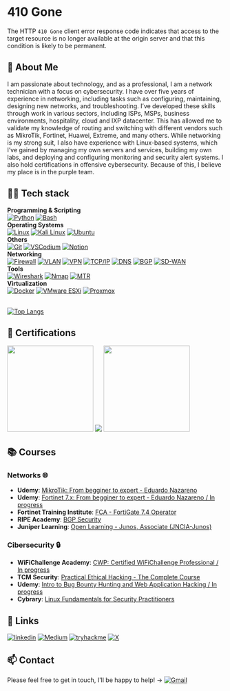 # 410 Gone
The HTTP `410 Gone` client error response code indicates that access to the target resource is no longer available at the origin server and that this condition is likely to be permanent.

## 🚀 About Me
I am passionate about technology, and as a professional, I am a network technician with a focus on cybersecurity. I have over five years of experience in networking, including tasks such as configuring, maintaining, designing new networks, and troubleshooting. I’ve developed these skills through work in various sectors, including ISPs, MSPs, business environments, hospitality, cloud and IXP datacenter. This has allowed me to validate my knowledge of routing and switching with different vendors such as MikroTik, Fortinet, Huawei, Extreme, and many others.
While networking is my strong suit, I also have experience with Linux-based systems, which I’ve gained by managing my own servers and services, building my own labs, and deploying and configuring monitoring and security alert systems.
I also hold certifications in offensive cybersecurity. Because of this, I believe my place is in the purple team.

## 👨‍💻 Tech stack
**Programming & Scripting**<br>
[![Python](https://img.shields.io/badge/Python-3776AB?logo=python&logoColor=fff)](#)    [![Bash](https://img.shields.io/badge/Bash-4EAA25?logo=gnubash&logoColor=fff)](#)
<br>**Operating Systems**<br>
[![Linux](https://img.shields.io/badge/Linux-FCC624?logo=linux&logoColor=black)](#) [![Kali Linux](https://img.shields.io/badge/Kali%20Linux-557C94?logo=kalilinux&logoColor=fff)](#)   [![Ubuntu](https://img.shields.io/badge/Ubuntu-E95420?logo=ubuntu&logoColor=white)](#)
<br>**Others**<br>
[![Git](https://img.shields.io/badge/Git-F05032?logo=git&logoColor=fff)](#) [![VSCodium](https://img.shields.io/badge/VSCodium-2F80ED?logo=vscodium&logoColor=fff)](#) [![Notion](https://img.shields.io/badge/Notion-000?logo=notion&logoColor=fff)](#) 
<br>**Networking**<br>
[![Firewall](https://img.shields.io/badge/Firewall-green)](#)  [![VLAN](https://img.shields.io/badge/VLAN-orange)](#)  [![VPN](https://img.shields.io/badge/VPN-blue)](#) [![TCP/IP](https://img.shields.io/badge/TCP/IP-gray)](#)  [![DNS](https://img.shields.io/badge/DNS-yellow)](#)  [![BGP](https://img.shields.io/badge/BGP-purple)](#) [![SD-WAN](https://img.shields.io/badge/SD%20WAN-cyan)](#)
<br>**Tools**<br>
[![Wireshark](https://img.shields.io/badge/Wireshark-blueviolet)](#)  [![Nmap](https://img.shields.io/badge/Nmap-red)](#) [![MTR](https://img.shields.io/badge/MTR-darkgreen)](#)
<br>**Virtualization**<br>
[![Docker](https://img.shields.io/badge/Docker-2496ED?logo=docker&logoColor=fff)](#) [![VMware ESXi](https://img.shields.io/badge/VMware-blue)](#)  [![Proxmox](https://img.shields.io/badge/Proxmox-orange)](#)

<br>[![Top Langs](https://github-readme-stats.vercel.app/api/top-langs/?username=410g0n3&layout=compact)](https://github.com/410g0n3/)

## 🌟 Certifications
<img src="https://images.credly.com/images/115e08d1-6b0c-40b2-aa15-5906022f4db0/L_01_asso_JNCIA-Junos.png" width=200px> <img src="https://api.accredible.com/v1/frontend/credential_website_embed_image/badge/103209991?key=a6b541a5eeb125dd90eb9d7d51cc5e6a038c0d05b0a7f22a2eebaa7dec5bd57b"> <img src="https://images.credly.com/images/20082fc1-94af-4773-9df0-28856b566748/image.png" width=200px>

## 📚 Courses
### Networks 🌐
- **Udemy**: [MikroTik: From begginer to expert - Eduardo Nazareno](https://www.udemy.com/course/mikrotik-de-principiante-a-experto/)
- **Udemy**: [Fortinet 7.x: From begginer to expert - Eduardo Nazareno / In progress](https://www.udemy.com/course/fortinet-7-de-principiante-a-experto/)
- **Fortinet Training Institute**: [FCA - FortiGate 7.4 Operator](https://training.fortinet.com/course/view.php?id=39326)
- **RIPE Academy**: [BGP Security](https://academy.ripe.net/course/view.php?id=15)
- **Juniper Learning**: [Open Learning - Junos, Associate (JNCIA-Junos)](https://learningportal.juniper.net/juniper/user_activity_info.aspx?id=EDU-JUN-WBT-JOL-JNCIA-JUNOS)
  
### Cibersecurity 🔒
- **WiFiChallenge Academy**: [CWP: Certified WiFiChallenge Professional / In progress](https://academy.wifichallenge.com/courses/certified-wifichallenge-professional-cwp-esp)
- **TCM Security**: [Practical Ethical Hacking - The Complete Course](https://academy.tcm-sec.com/p/practical-ethical-hacking-the-complete-course)
- **Udemy**: [Intro to Bug Bounty Hunting and Web Application Hacking / In progress](https://www.udemy.com/course/intro-to-bug-bounty-by-nahamsec/)
- **Cybrary**: [Linux Fundamentals for Security Practitioners](https://app.cybrary.it/browse/course/linux-fundamentals-for-security-practitioners)

## 🔗 Links
[![linkedin](https://img.shields.io/badge/linkedin-0A66C2?style=for-the-badge&logo=linkedin&logoColor=white)](https://www.linkedin.com/in/vicente-marques-al/)   [![Medium](https://img.shields.io/badge/Medium-%23000000.svg?style=for-the-badge&logo=medium&logoColor=white)](https://410g0n3.medium.com) [![tryhackme](https://img.shields.io/badge/tryhackme-1DB954?style=for-the-badge&logo=tryhackme&logoColor=white)](https://tryhackme.com/r/p/410g0n3) [![X](https://img.shields.io/badge/X-%23000000.svg?style=for-the-badge&logo=X&logoColor=white)](https://x.com/410g0n3)

## 📫 Contact
Please feel free to get in touch, I'll be happy to help! &#8594; [![Gmail](https://img.shields.io/badge/Gmail-D14836?logo=gmail&logoColor=white)](mailto:contacto@410g0n3.es)
